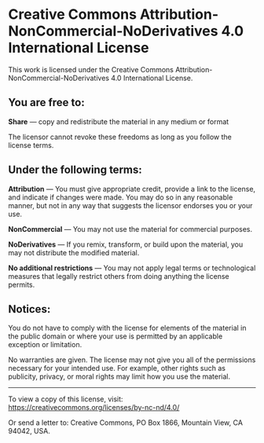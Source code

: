 # Creative Commons Attribution-NonCommercial-NoDerivatives 4.0 International License

This work is licensed under the Creative Commons Attribution-NonCommercial-NoDerivatives 4.0 International License.

## You are free to:

**Share** — copy and redistribute the material in any medium or format

The licensor cannot revoke these freedoms as long as you follow the license terms.

## Under the following terms:

**Attribution** — You must give appropriate credit, provide a link to the license, and indicate if changes were made. You may do so in any reasonable manner, but not in any way that suggests the licensor endorses you or your use.

**NonCommercial** — You may not use the material for commercial purposes.

**NoDerivatives** — If you remix, transform, or build upon the material, you may not distribute the modified material.

**No additional restrictions** — You may not apply legal terms or technological measures that legally restrict others from doing anything the license permits.

## Notices:

You do not have to comply with the license for elements of the material in the public domain or where your use is permitted by an applicable exception or limitation.

No warranties are given. The license may not give you all of the permissions necessary for your intended use. For example, other rights such as publicity, privacy, or moral rights may limit how you use the material.

---

To view a copy of this license, visit:
https://creativecommons.org/licenses/by-nc-nd/4.0/

Or send a letter to:
Creative Commons, PO Box 1866, Mountain View, CA 94042, USA.